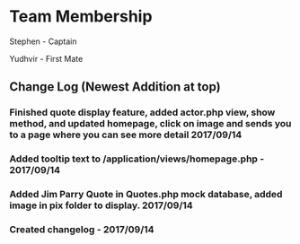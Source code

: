 # Team Membership

Stephen - Captain

Yudhvir - First Mate

## Change Log (Newest Addition at top)

### Finished quote display feature, added actor.php view, show method, and updated homepage, click on image and sends you to a page where you can see more detail 2017/09/14
### Added tooltip text to /application/views/homepage.php - 2017/09/14
### Added Jim Parry Quote in Quotes.php mock database, added image in pix folder to display. 2017/09/14
### Created changelog - 2017/09/14
